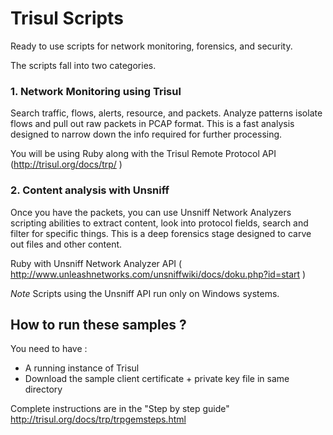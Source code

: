 Trisul Scripts
==============

Ready to use scripts for network monitoring, forensics, and security.

The scripts fall into two categories.

### 1. Network Monitoring using Trisul 

Search traffic, flows, alerts, resource, and packets. Analyze patterns 
isolate flows and pull out raw packets in PCAP format. This is a fast
analysis designed to narrow down the info required for further processing.

You will be using Ruby along with the Trisul Remote Protocol API (http://trisul.org/docs/trp/ ) 

### 2. Content analysis with Unsniff

Once you have the packets, you can use Unsniff Network Analyzers scripting
abilities to extract content, look into protocol fields, search and filter for 
specific things. This is a deep forensics stage designed to carve out
files and other content. 


Ruby with Unsniff Network Analyzer API ( http://www.unleashnetworks.com/unsniffwiki/docs/doku.php?id=start ) 

*Note* Scripts using the Unsniff API run only on Windows systems.


How to run these samples ?
-------------------------

You need to have :

- A running instance of Trisul 
- Download the sample client certificate + private key file in same directory

Complete instructions are in the "Step by step guide" http://trisul.org/docs/trp/trpgemsteps.html
